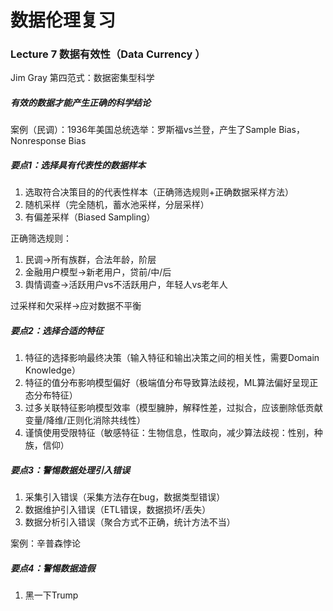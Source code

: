 # 数据伦理复习

### Lecture 7 数据有效性（Data Currency ）

Jim Gray 第四范式：数据密集型科学

##### 有效的数据才能产生正确的科学结论

案例（民调）：1936年美国总统选举：罗斯福vs兰登，产生了Sample Bias，Nonresponse Bias

##### 要点1：选择具有代表性的数据样本

1. 选取符合决策目的的代表性样本（正确筛选规则+正确数据采样方法）
2. 随机采样（完全随机，蓄水池采样，分层采样）
3. 有偏差采样（Biased Sampling）

正确筛选规则：

1. 民调$\rightarrow$所有族群，合法年龄，阶层
2. 金融用户模型$\rightarrow$新老用户，贷前/中/后
3. 舆情调查$\rightarrow$活跃用户vs不活跃用户，年轻人vs老年人

过采样和欠采样$\rightarrow$应对数据不平衡

##### 要点2：选择合适的特征

1. 特征的选择影响最终决策（输入特征和输出决策之间的相关性，需要Domain Knowledge）
2. 特征的值分布影响模型偏好（极端值分布导致算法歧视，ML算法偏好呈现正态分布特征）
3. 过多关联特征影响模型效率（模型臃肿，解释性差，过拟合，应该删除低贡献变量/降维/正则化消除共线性）
4. 谨慎使用受限特征（敏感特征：生物信息，性取向，减少算法歧视：性别，种族，信仰）

##### 要点3：警惕数据处理引入错误

1. 采集引入错误（采集方法存在bug，数据类型错误）
2. 数据维护引入错误（ETL错误，数据损坏/丢失）
3. 数据分析引入错误（聚合方式不正确，统计方法不当）

案例：辛普森悖论

##### 要点4：警惕数据造假

1. 黑一下Trump
